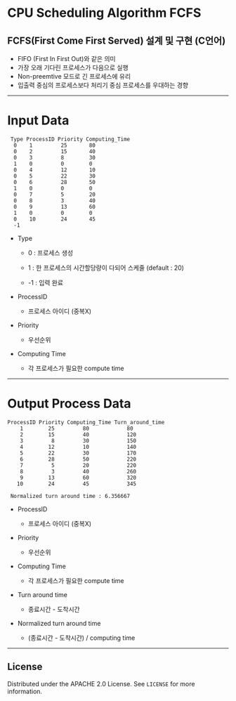# CPU Scheduling Algorithm FCFS

## FCFS(First Come First Served) 설계 및 구현 (C언어)

* FIFO (First In First Out)와 같은 의미 
* 가장 오래 기다린 프로세스가 다음으로 실행
* Non-preemtive 모드로 긴 프로세스에 유리
* 입출력 중심의 프로세스보다 처리기 중심 프로세스를 우대하는 경향

------------

# Input Data
~~~
 Type ProcessID Priority Computing_Time
  0    1         25       80
  0    2         15       40
  0    3         8        30
  1    0         0        0
  0    4         12       10
  0    5         22       30
  0    6         28       50
  1    0         0        0
  0    7         5        20
  0    8         3        40
  0    9         13       60
  1    0         0        0
  0    10        24       45
  -1   
~~~

* Type 
 
  *  0 : 프로세스 생성
 
  *  1 : 한 프로세스의 시간할당량이 다되어 스케줄 (default : 20)
  
  * -1 : 입력 완료
 
* ProcessID
 
  * 프로세스 아이디 (중복X)

* Priority
  
  * 우선순위
  
* Computing Time

  * 각 프로세스가 필요한 compute time
  
------
# Output Process Data

~~~
ProcessID Priority Computing_Time Turn_around_time
    1        25         80            80
    2        15         40            120
    3         8         30            150
    4        12         10            140
    5        22         30            170
    6        28         50            220
    7         5         20            220
    8         3         40            260
    9        13         60            320
   10        24         45            345
   
 Normalized turn around time : 6.356667
~~~
* ProcessID
 
  * 프로세스 아이디 (중복X)

* Priority
  
  * 우선순위

* Computing Time

  * 각 프로세스가 필요한 compute time

* Turn around time

  * 종료시간 - 도착시간 

* Normalized turn around time

  * (종료시간 - 도착시간) / computing time

---
## License

Distributed under the APACHE 2.0 License. See `LICENSE` for more information.

